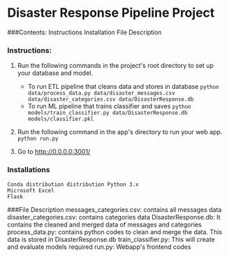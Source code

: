# Disaster Response Pipeline Project

###Contents:
    Instructions
    Installation
    File Description


### Instructions:
1. Run the following commands in the project's root directory to set up your database and model.

    - To run ETL pipeline that cleans data and stores in database
        `python data/process_data.py data/disaster_messages.csv data/disaster_categories.csv data/DisasterResponse.db`
    - To run ML pipeline that trains classifier and saves
        `python models/train_classifier.py data/DisasterResponse.db models/classifier.pkl`

2. Run the following command in the app's directory to run your web app.
    `python run.py`

3. Go to http://0.0.0.0:3001/

### Installations
    Conda distribution distribution Python 3.x
    Microsoft Excel
    Flask
    
###File Description
    messages_categories.csv: contains all messages data
    disaster_categories.csv: contains categories data
    DisasterResponse.db: It contains the cleaned and merged data of messages and categories
    process_data.py: contains python codes to clean and merge the data. This data is stored in DisasterResponse.db
    train_classifier.py: This will create and evaluate models required
    run.py: Webapp's frontend codes
    